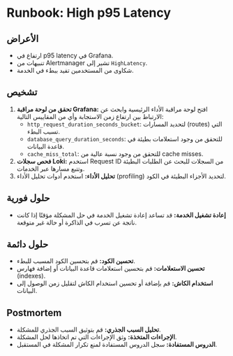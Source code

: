 # Runbook: High p95 Latency

## الأعراض

- ارتفاع في p95 latency في Grafana.
- تنبيهات من Alertmanager تشير إلى `HighLatency`.
- شكاوى من المستخدمين تفيد ببطء في الخدمة.

## تشخيص

1.  **تحقق من لوحة مراقبة Grafana:** افتح لوحة مراقبة الأداء الرئيسية وابحث عن الارتباط بين ارتفاع زمن الاستجابة وأي من المقاييس التالية:
    *   `http_request_duration_seconds_bucket`: لتحديد المسارات (routes) التي تسبب البطء.
    *   `database_query_duration_seconds`: للتحقق من وجود استعلامات بطيئة في قاعدة البيانات.
    *   `cache_miss_total`: للتحقق من وجود نسبة عالية من cache misses.
2.  **فحص سجلات Loki:** استخدم Request ID من السجلات للبحث عن الطلبات البطيئة وتتبع مسارها عبر الخدمات.
3.  **تحليل الأداء:** استخدم أدوات تحليل الأداء (profiling) لتحديد الأجزاء البطيئة في الكود.

## حلول فورية

-   **إعادة تشغيل الخدمة:** قد تساعد إعادة تشغيل الخدمة في حل المشكلة مؤقتًا إذا كانت ناتجة عن تسرب في الذاكرة أو حالة غير متوقعة.

## حلول دائمة

-   **تحسين الكود:** قم بتحسين الكود المسبب للبطء.
-   **تحسين الاستعلامات:** قم بتحسين استعلامات قاعدة البيانات أو إضافة فهارس (indexes).
-   **استخدام الكاش:** قم بإضافة أو تحسين استخدام الكاش لتقليل زمن الوصول إلى البيانات.

## Postmortem

-   **تحليل السبب الجذري:** قم بتوثيق السبب الجذري للمشكلة.
-   **الإجراءات المتخذة:** وثق الإجراءات التي تم اتخاذها لحل المشكلة.
-   **الدروس المستفادة:** سجل الدروس المستفادة لمنع تكرار المشكلة في المستقبل.

